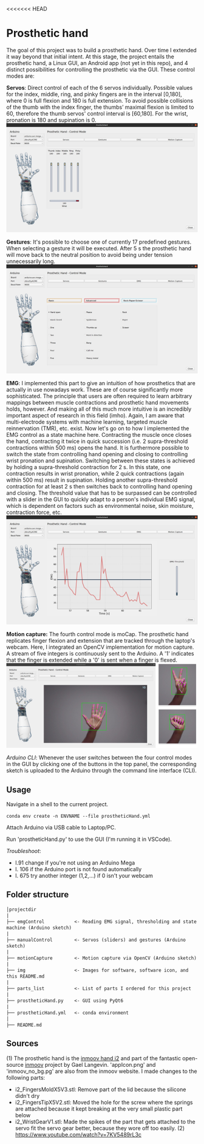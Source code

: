 <<<<<<< HEAD
# **Prosthetic hand**
The goal of this project was to build a prosthetic hand. Over time I extended it way beyond that initial intent. At this stage, the project entails the prosthetic hand, a Linux GUI, an Android app (not yet in this repo), and 4 distinct possibilities for controlling the prosthetic via the GUI. These control modes are:

**Servos**: Direct control of each of the 6 servos individually. Possible values for the index, middle, ring, and pinky fingers are in the interval [0,180], where 0 is full flexion and 180 is full extension. To avoid possible collisions of the thumb with the index finger, the thumbs’ maximal flexion is limited to 60, therefore the thumb servos' control interval is [60,180]. For the wrist, pronation is 180 and supination is 0.
![servos](/img/servos.jpg)

**Gestures**: It's possible to choose one of currently 17 predefined gestures. When selecting a gesture it will be executed. After 5 s the prosthetic hand will move back to the neutral position to avoid being under tension unnecessarily long.
![gestures](/img/gestures.jpg)

**EMG**: I implemented this part to give an intuition of how prosthetics that are actually in use nowadays work. These are of course significantly more sophisticated. The principle that users are often required to learn arbitrary mappings between muscle contractions and prosthetic hand movements holds, however. And making all of this much more intuitive is an incredibly important aspect of research in this field (imho). Again, I am aware that multi-electrode systems with machine learning, targeted muscle reinnervation (TMR), etc. exist. Now let's go on to how I implemented the EMG control as a state machine here. Contracting the muscle once closes the hand, contracting it twice in quick succession (i.e. 2 supra-threshold contractions within 500 ms) opens the hand. It is furthermore possible to switch the state from controlling hand opening and closing to controlling wrist pronation and supination. Switching between these states is achieved by holding a supra-threshold contraction for 2 s. In this state, one contraction results in wrist pronation, while 2 quick contractions (again within 500 ms) result in supination. Holding another supra-threshold contraction for at least 2 s then switches back to controlling hand opening and closing. The threshold value that has to be surpassed can be controlled with a slider in the GUI to quickly adapt to a person's individual EMG signal, which is dependent on factors such as environmental noise, skin moisture, contraction force, etc.
![emg](/img/emg.jpg)

**Motion capture:** The fourth control mode is moCap. The prosthetic hand replicates finger flexion and extension that are tracked through the laptop's webcam. Here, I integrated an OpenCV implementation for motion capture. A stream of five integers is continuously sent to the Arduino. A '1' indicates that the finger is extended while a '0' is sent when a finger is flexed.
![moCap](/img/moCap.jpg)

*Arduino CLI*: Whenever the user switches between the four control modes in the GUI by clicking one of the buttons in the top panel, the corresponding sketch is uploaded to the Arduino through the command line interface (CLI).
## Usage
Navigate in a shell to the current project.
```console
conda env create -n ENVNAME --file prostheticHand.yml
```
Attach Arduino via USB cable to Laptop/PC.

Run 'prostheticHand.py' to use the GUI (I'm running it in VSCode).

*Troubleshoot*:
- l.91 change if you're not using an Arduino Mega
- l. 106 if the Arduino port is not found automatically
- l. 675 try another integer (1,2,...) if 0 isn't your webcam
## Folder structure
```
│projectdir
|
├── emgControl           <- Reading EMG signal, thresholding and state machine (Arduino sketch)
|
├── manualControl        <- Servos (sliders) and gestures (Arduino sketch)
|
├── motionCapture        <- Motion capture via OpenCV (Arduino sketch)
|
├── img                  <- Images for software, software icon, and this README.md
|
├── parts_list           <- List of parts I ordered for this project
|
├── prostheticHand.py    <- GUI using PyQt6
|
├── prostheticHand.yml   <- conda environment
│
├── README.md
```

## Sources
(1) The prosthetic hand is the [inmoov hand i2](https://inmoov.fr/hand-i2/) and part of the fantastic open-source [inmoov](https://inmoov.fr/) project by Gael Langevin. 'appIcon.png' and 'inmoov_no_bg.pg' are also from the inmoov website. I made changes to the following parts:
- i2_FingersMoldX5V3.stl: Remove part of the lid because the silicone didn't dry
- i2_FingersTipX5V2.stl: Moved the hole for the screw where the springs are attached because it kept breaking at the very small plastic part below
- i2_WristGearV1.stl: Made the spikes of the part that gets attached to the servo fit the servo gear better, because they wore off too easily.
(2) https://www.youtube.com/watch?v=7KV5489rL3c
